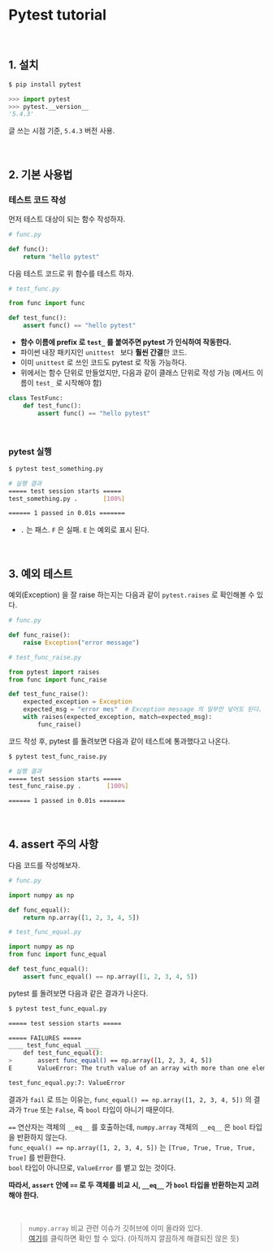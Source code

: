 # Pytest tutorial

<br>

## 1. 설치

```bash
$ pip install pytest
```

```python
>>> import pytest
>>> pytest.__version__
'5.4.3'
```

글 쓰는 시점 기준, `5.4.3` 버전 사용.

<br>

## 2. 기본 사용법

### 테스트 코드 작성

먼저 테스트 대상이 되는 함수 작성하자.

```python
# func.py

def func():
    return "hello pytest"
```

다음 테스트 코드로 위 함수를 테스트 하자.

```python
# test_func.py

from func import func

def test_func():
    assert func() == "hello pytest"
```

- **함수 이름에 prefix 로 `test_` 를 붙여주면 pytest 가 인식하여 작동한다.**
- 파이썬 내장 패키지인 `unittest ` 보다 **훨씬 간결**한 코드. 
- 이미 `unittest` 로 쓰인 코드도 pytest 로 작동 가능하다.
- 위에서는 함수 단위로 만들었지만, 다음과 같이 클래스 단위로 작성 가능 (메서드 이름이 `test_` 로 시작해야 함)

```python
class TestFunc:
    def test_func():
        assert func() == "hello pytest" 
```

<br>

### pytest 실행

```bash
$ pytest test_something.py

# 실행 결과
===== test session starts =====
test_something.py .       [100%]

====== 1 passed in 0.01s =======
```

- `.` 는 패스. `F` 은 실패. `E` 는 예외로 표시 된다.

<br>

## 3. 예외 테스트

예외(Exception) 을 잘 raise 하는지는 다음과 같이 `pytest.raises` 로 확인해볼 수 있다.

```python
# func.py

def func_raise():
    raise Exception("error message")
```

```python
# test_func_raise.py

from pytest import raises
from func import func_raise

def test_func_raise():
    expected_exception = Exception
    expected_msg = "error mes"  # Exception message 의 일부만 넣어도 된다.
    with raises(expected_exception, match=expected_msg):
        func_raise()
```

코드 작성 후, pytest 를 돌려보면 다음과 같이 테스트에 통과했다고 나온다.

```bash
$ pytest test_func_raise.py

# 실행 결과
===== test session starts =====
test_func_raise.py .       [100%]

====== 1 passed in 0.01s =======
```

<br>

## 4. assert 주의 사항

다음 코드를 작성해보자.

```python
# func.py

import numpy as np

def func_equal():
    return np.array([1, 2, 3, 4, 5])
```

```python
# test_func_equal.py

import numpy as np
from func import func_equal

def test_func_equal():
    assert func_equal() == np.array([1, 2, 3, 4, 5])
```

pytest 를 돌려보면 다음과 같은 결과가 나온다.

```bash
$ pytest test_func_equal.py

===== test session starts =====                                                                                                                                                            test_func_equal.py F      [100%]

===== FAILURES =====
____ test_func_equal ____
    def test_func_equal():
>       assert func_equal() == np.array([1, 2, 3, 4, 5])
E       ValueError: The truth value of an array with more than one element is ambiguous. Use a.any() or a.all()

test_func_equal.py:7: ValueError
```

결과가 `fail` 로 뜨는 이유는, `func_equal() == np.array([1, 2, 3, 4, 5])` 의 결과가 `True` 또는 `False`, 즉 `bool` 타입이 아니기 때문이다.

`==` 연산자는 객체의 `__eq__` 를 호출하는데, `numpy.array` 객체의 `__eq__` 은 `bool` 타입을 반환하지 않는다.  
 `func_equal() == np.array([1, 2, 3, 4, 5])` 는 `[True, True, True, True, True]` 를 반환한다.  
`bool` 타입이 아니므로, `ValueError` 를 뱉고 있는 것이다.

**따라서, `assert` 안에 `==` 로 두 객체를 비교 시, `__eq__` 가 `bool` 타입을 반환하는지 고려해야 한다.**

<br>

> `numpy.array` 비교 관련 이슈가 깃허브에 이미 올라와 있다.  
> [여기](https://github.com/pytest-dev/pytest/issues/5347)를 클릭하면 확인 할 수 있다. (아직까지 깔끔하게 해결되진 않은 듯)

